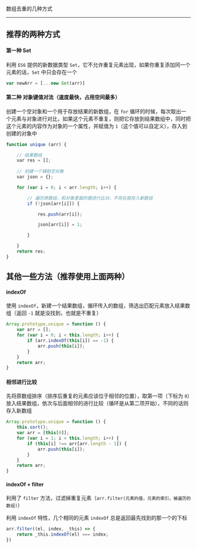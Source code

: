 数组去重的几种方式

----

## 推荐的两种方式

#### 第一种 Set

利用 ```ES6``` 提供的新数据类型 ```Set```，它不允许重复元素出现，如果你重复添加同一个元素的话，```Set``` 中只会存在一个

```js
var newArr = [...new Set(arr)]
```

#### 第二种 对象键值对法（速度最快，占用空间最多）

创建一个空对象和一个用于存放结果的新数组，在 ```for``` 循环的时候，每次取出一个元素与对象进行对比，如果这个元素不重复，则把它存放到结果数组中，同时把这个元素的内容作为对象的一个属性，并赋值为 ```1```（这个值可以自定义），存入到创建的对象中

```js
function unique (arr) {

    // 结果数组
    var res = [];
    
    // 创建一个辅助空对象
    var json = {};

    for (var i = 0; i < arr.length; i++) {

        // 遍历原数组，和对象里面的键进行比对，不存在就存入新数组
        if (!json[arr[i]]) {

            res.push(arr[i]);

            json[arr[i]] = 1;

        }

    }
    return res;
}
```

## 其他一些方法（推荐使用上面两种）

#### indexOf

使用 ```indexOf```，新建一个结果数组，循环传入的数组，筛选出匹配元素放入结果数组（返回 ```-1``` 就是没找到，也就是不重复）

```js
Array.prototype.unique = function () {
    var arr = [];
    for (var i = 0; i < this.length; i++) {
        if (arr.indexOf(this[i]) == -1) {
            arr.push(this[i]);
        }
    }
    return arr;
}
```


#### 相邻进行比较

先将原数组排序（排序后重复的元素应该位于相邻的位置），取第一项（下标为 ```0```）放入结果数组，依次与后面相邻的进行比较（循环是从第二项开始），不同的话则存入新数组

```js
Array.prototype.unique = function () {
    this.sort();
    var arr = [this[0]];
    for (var i = 1; i < this.length; i++) {
        if (this[i] !== arr[arr.length - 1]) {
            arr.push(this[i]);
        }
    }
    return arr;
}
```


#### indexOf + filter

利用了 ```filter``` 方法，过滤掉重复元素（```arr.filter(元素的值，元素的索引，被遍历的数组)```）

利用 ```indexOf``` 特性，几个相同的元素 ```indexOf``` 总是返回最先找到的那一个的下标

```js
arr.filter((el, index, _this) => {
    return _this.indexOf(el) === index;
})
```
